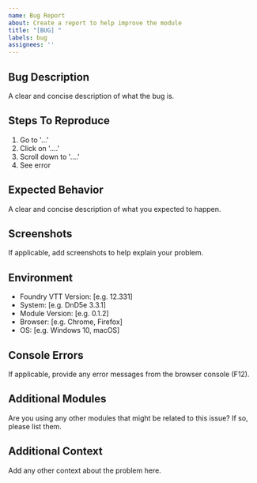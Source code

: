 ```yaml
---
name: Bug Report
about: Create a report to help improve the module
title: "[BUG] "
labels: bug
assignees: ''
---
```


## Bug Description
A clear and concise description of what the bug is.

## Steps To Reproduce
1. Go to '...'
2. Click on '....'
3. Scroll down to '....'
4. See error

## Expected Behavior
A clear and concise description of what you expected to happen.

## Screenshots
If applicable, add screenshots to help explain your problem.

## Environment
- Foundry VTT Version: [e.g. 12.331]
- System: [e.g. DnD5e 3.3.1]
- Module Version: [e.g. 0.1.2]
- Browser: [e.g. Chrome, Firefox]
- OS: [e.g. Windows 10, macOS]

## Console Errors
If applicable, provide any error messages from the browser console (F12).

## Additional Modules
Are you using any other modules that might be related to this issue? If so, please list them.

## Additional Context
Add any other context about the problem here. 
